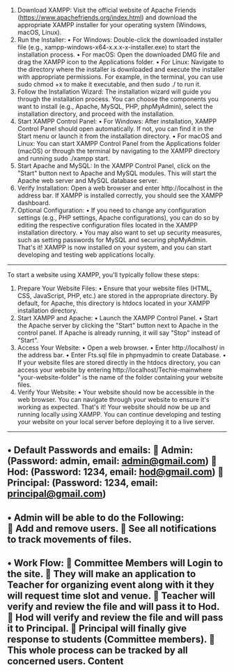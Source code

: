 1.	Download XAMPP: Visit the official website of Apache Friends (https://www.apachefriends.org/index.html) and download the appropriate XAMPP installer for your operating system (Windows, macOS, Linux).
2.	Run the Installer:
•	For Windows: Double-click the downloaded installer file (e.g., xampp-windows-x64-x.x.x-x-installer.exe) to start the installation process.
•	For macOS: Open the downloaded DMG file and drag the XAMPP icon to the Applications folder.
•	For Linux: Navigate to the directory where the installer is downloaded and execute the installer with appropriate permissions. For example, in the terminal, you can use sudo chmod +x <installer-filename> to make it executable, and then sudo ./<installer-filename> to run it.
3.	Follow the Installation Wizard: The installation wizard will guide you through the installation process. You can choose the components you want to install (e.g., Apache, MySQL, PHP, phpMyAdmin), select the installation directory, and proceed with the installation.
4.	Start XAMPP Control Panel:
•	For Windows: After installation, XAMPP Control Panel should open automatically. If not, you can find it in the Start menu or launch it from the installation directory.
•	For macOS and Linux: You can start XAMPP Control Panel from the Applications folder (macOS) or through the terminal by navigating to the XAMPP directory and running sudo ./xampp start.
5.	Start Apache and MySQL: In the XAMPP Control Panel, click on the "Start" button next to Apache and MySQL modules. This will start the Apache web server and MySQL database server.
6.	Verify Installation: Open a web browser and enter http://localhost in the address bar. If XAMPP is installed correctly, you should see the XAMPP dashboard.
7.	Optional Configuration:
•	If you need to change any configuration settings (e.g., PHP settings, Apache configurations), you can do so by editing the respective configuration files located in the XAMPP installation directory.
•	You may also want to set up security measures, such as setting passwords for MySQL and securing phpMyAdmin.
That's it! XAMPP is now installed on your system, and you can start developing and testing web applications locally.
------------------------------------------------------------------------------------------------------------------------------

To start a website using XAMPP, you'll typically follow these steps:
1.	Prepare Your Website Files:
•	Ensure that your website files (HTML, CSS, JavaScript, PHP, etc.) are stored in the appropriate directory. By default, for Apache, this directory is htdocs located in your XAMPP installation directory.
2.	Start XAMPP and Apache:
•	Launch the XAMPP Control Panel.
•	Start the Apache server by clicking the "Start" button next to Apache in the control panel. If Apache is already running, it will say "Stop" instead of "Start".
3.	Access Your Website:
•	Open a web browser.
•	Enter http://localhost/ in the address bar.
•	Enter Fts.sql file in phpmyadmin to create Database.
•	If your website files are stored directly in the htdocs directory, you can access your website by entering http://localhost/Techie-mainwhere "your-website-folder" is the name of the folder containing your website files.
4.	Verify Your Website:
•	Your website should now be accessible in the web browser. You can navigate through your website to ensure it's working as expected.
That's it! Your website should now be up and running locally using XAMPP. You can continue developing and testing your website on your local server before deploying it to a live server.
---------------------------------------------------------------------------------------------------------------


•	Default Passwords and emails:
	Admin: (Password: admin, email: admin@gmail.com)
	Hod: (Password: 1234, email: hod@gmail.com)
	Principal: (Password: 1234, email: principal@gmail.com)
------------------------------------------------------------

•	Admin will be able to do the Following:  
	Add and remove users.
	See all notifications to track movements of files.
--------------------------------------------------------------------------------------------

•	Work Flow: 
	Committee Members will Login to the site.
	They will make an application to Teacher for organizing event along with it they will request time slot and venue.
	Teacher will verify and review the file and will pass it to Hod.
	Hod will verify and review the file and will pass it to Principal.
	Principal will finally give response to students (Committee members).
	This whole process can be tracked by all concerned users.
Content
------------------------------------------------------------------------------------------------------
